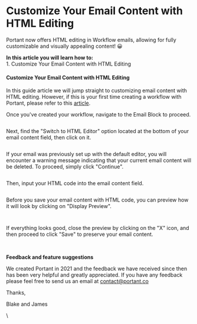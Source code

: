# Customize Your Email Content with HTML Editing

Portant now offers HTML editing in Workflow emails, allowing for fully customizable and visually appealing content! 😀



**In this article you will learn how to:**\
1\. Customize Your Email Content with HTML Editing

#### Customize Your Email Content with HTML Editing

In this guide article we will jump straight to customizing email content with HTML editing. However, if this is your first time creating a workflow with Portant, please refer to this [article](https://docs.portant.co/portant-docs/getting-started/quickstart).



Once you've created your workflow, navigate to the Email Block to proceed.

<figure><img src="https://lh7-us.googleusercontent.com/so5_ZCbTt4iYlPIeVw8gvEyCxeHsctgEPzMi51Kop8JQGIRFi3BWUFsZsahY6GDsm-A1tk3ix7f6BslQVVpeja7JQfQcJdbEupQ8YNDlRiKuhvsSLNu4l8gMBUBARLvvZw3nN_DjFDjIHReE6sSxRiU" alt=""><figcaption></figcaption></figure>

Next, find the "Switch to HTML Editor" option located at the bottom of your email content field, then click on it.

<figure><img src="https://lh7-us.googleusercontent.com/vSaYJ_UXOpfSaSx6u9y1I7stjU--C1mDIhGOX3zTs8iGc-OMau86NugvM4eUEF3My9nJvURCDvi3WJJ-VOeREOQCka2zC0ml6PgC5WN0AfggpFitrTvpYZtBKL7MuOQjdELwGCuj1nU3bF6nep1-W7o" alt=""><figcaption></figcaption></figure>

If your email was previously set up with the default editor, you will encounter a warning message indicating that your current email content will be deleted. To proceed, simply click "Continue".

<figure><img src="https://lh7-us.googleusercontent.com/HE_7P0JijrDGGwW55hVitx9tvuK7_8Nw95W0DHU3sOwWvdMrtyOhff2o_TgBErCiNFqmSg6o7vnk6u1HsBdmrE0YjRhWFzVJ_rFR_WHeGmDRsaT7Rul8YHpf--PNbwhDyFbgEGS9-PZZHqcI00Td46I" alt=""><figcaption></figcaption></figure>

Then, input your HTML code into the email content field.

<figure><img src="https://lh7-us.googleusercontent.com/XgQY-wh3TgeZH26qjEuwtmlH_AC_Yb9cgjeFOaLdpsaJXVFXh8PmnvharWTzZTnNWT5RF1CETYcJhCHnfEK0wApPFSD9Xi6S1o_WG6PvuNgApr-4e9VZhYJj1uKT1-HRT1c-crYFtJRP7s-o4LVUbCA" alt=""><figcaption></figcaption></figure>

Before you save your email content with HTML code, you can preview how it will look by clicking on "Display Preview".

<figure><img src="https://lh7-us.googleusercontent.com/W1VI94G5N7rCtIGibWkyUKajWBCYS_Mx98ZDZ4SfE58EohzrSgTIy06Ka2SlMolEhWBgo6m_PdcOcy7d2sC97yidcgypohWG0HhS89U4E3FbxdNSL2KORGGn3q7JSVPvZJMdWULbaEndTJ1VI66coYw" alt=""><figcaption></figcaption></figure>

<figure><img src="https://lh7-us.googleusercontent.com/kGUhjsCFj2SsB0aLA0inDoHoA9Djnyvw3gL1Tr8R5ISil7Fl8EdDYBt-SNk-_o74adEKWpYjbYiDFuexKfJBFuWLLPyEyLhq1CS0XPS5VxOxNUzdg5eciv7OJr43HgubYdyYA9oXfuhkXFCO3ODbEfA" alt=""><figcaption></figcaption></figure>

If everything looks good, close the preview by clicking on the "X" icon, and then proceed to click "Save" to preserve your email content.

<figure><img src="https://lh7-us.googleusercontent.com/nnLnbYXryMlN_tLpp1vcS12O9O9W5mLuXY5_z4G3mAE6T_7O-KFUWB_P0H7hipKCQJa_e5bWVBMf14tc4wQ8_vQRpNyJVFW1XXsnbWqDDGpntE1rOyx9JsygdRtLoJWouJyNwiAOBhF3QMig10sHs0Y" alt=""><figcaption></figcaption></figure>

\
**Feedback and feature suggestions**

We created Portant in 2021 and the feedback we have received since then has been very helpful and greatly appreciated. If you have any feedback please feel free to send us an email at contact@portant.co

Thanks,

Blake and James

\
